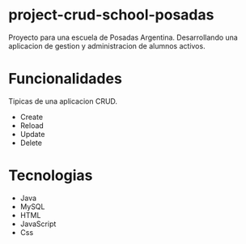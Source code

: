 # project-crud-school-posadas
Proyecto para una escuela de Posadas Argentina. Desarrollando una aplicacion de gestion y administracion de alumnos activos.
# Funcionalidades 
Tipicas de una aplicacion CRUD.
<ul>
  <li>Create</li>
  <li>Reload</li>
  <li>Update</li>
  <li>Delete</li>
</ul>
<h1>Tecnologias</h1>
<ul>
  <li>Java</li>
  <li>MySQL</li>
  <li>HTML</li>
  <li>JavaScript</li>
  <li>Css</li>
</ul>
